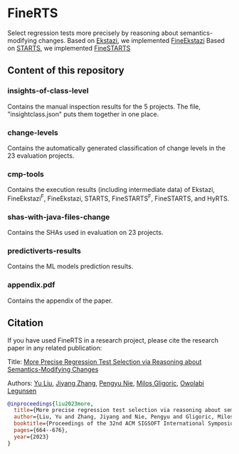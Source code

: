 # FineRTS
Select regression tests more precisely by reasoning about semantics-modifying changes.
Based on [Ekstazi](https://github.com/gliga/ekstazi), we implemented [FineEkstazi](https://github.com/EngineeringSoftware/fine-ekstazi)
Based on [STARTS](https://github.com/TestingResearchIllinois/starts), we implemented [FineSTARTS](https://github.com/EngineeringSoftware/fine-starts)


## Content of this repository

### insights-of-class-level
Contains the manual inspection results for the 5 projects. The file,
"insightclass.json" puts them together in one place.

### change-levels
Contains the automatically generated classification of change levels
in the 23 evaluation projects.

### cmp-tools
Contains the execution results (including intermediate data) of
Ekstazi, FineEkstazi<sup>F</sup>, FineEkstazi, STARTS,
FineSTARTS<sup>F</sup>, FineSTARTS, and HyRTS.

### shas-with-java-files-change
Contains the SHAs used in evaluation on 23 projects.

### predictiverts-results
Contains the ML models prediction results.

### appendix.pdf
Contains the appendix of the paper.

## Citation
If you have used FineRTS in a research project, please cite the research paper in any related publication:

Title: [More Precise Regression Test Selection
via Reasoning about Semantics-Modifying Changes](https://dl.acm.org/doi/abs/10.1145/3597926.3598086)

Authors: [Yu Liu](https://sweetstreet.github.io/), [Jiyang Zhang](https://jiyangzhang.github.io/), [Pengyu Nie](https://pengyunie.github.io/), [Milos Gligoric](http://users.ece.utexas.edu/~gligoric/), [Owolabi Legunsen](https://mir.cs.illinois.edu/legunsen/)

```bibtex
@inproceedings{liu2023more,
  title={More precise regression test selection via reasoning about semantics-modifying changes},
  author={Liu, Yu and Zhang, Jiyang and Nie, Pengyu and Gligoric, Milos and Legunsen, Owolabi},
  booktitle={Proceedings of the 32nd ACM SIGSOFT International Symposium on Software Testing and Analysis},
  pages={664--676},
  year={2023}
}
```